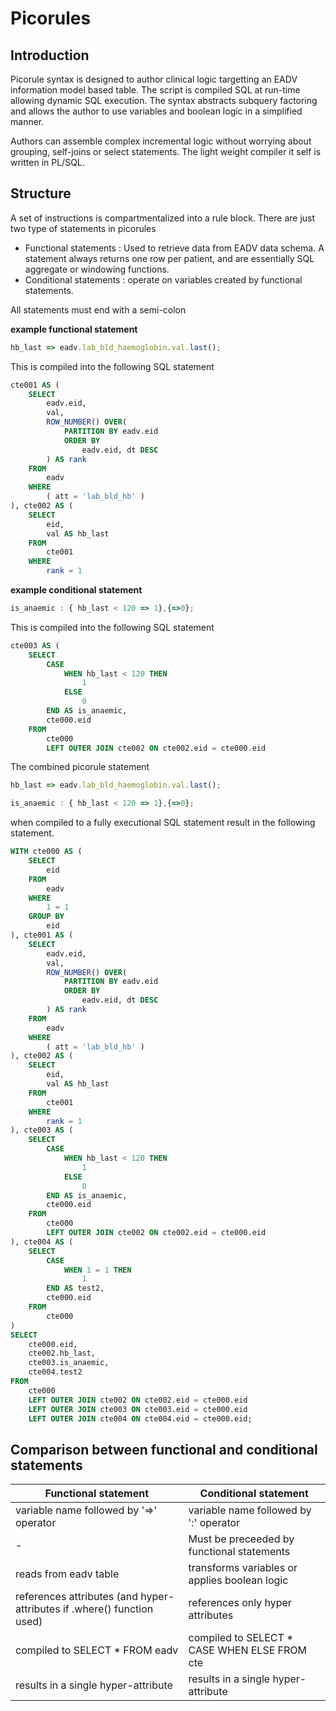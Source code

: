 # Picorules

## Introduction
Picorule syntax is designed to author clinical logic targetting an EADV information model based table. The script is compiled SQL at run-time allowing dynamic SQL execution. The syntax abstracts subquery factoring and allows the author to use variables and boolean logic in a simplified manner. 

Authors can assemble complex incremental logic without worrying about grouping, self-joins or select statements.
The light weight compiler it self is written in PL/SQL.

## Structure

A set of instructions is compartmentalized into a rule block. There are just two type of statements in picorules

- Functional statements : Used to retrieve data from EADV data schema. A statement always returns one row per patient, and are essentially SQL aggregate or windowing functions.
- Conditional statements : operate on variables created by functional statements.
  
All statements must end with a semi-colon

**example functional statement**  

```javascript
hb_last => eadv.lab_bld_haemoglobin.val.last();
```
This is compiled into the following SQL statement

```sql
cte001 AS (
    SELECT
        eadv.eid,
        val,
        ROW_NUMBER() OVER(
            PARTITION BY eadv.eid
            ORDER BY
                eadv.eid, dt DESC
        ) AS rank
    FROM
        eadv
    WHERE
        ( att = 'lab_bld_hb' )
), cte002 AS (
    SELECT
        eid,
        val AS hb_last
    FROM
        cte001
    WHERE
        rank = 1
```

**example conditional statement**  

```javascript
is_anaemic : { hb_last < 120 => 1},{=>0};
```

This is compiled into the following SQL statement

```sql
cte003 AS (
    SELECT
        CASE
            WHEN hb_last < 120 THEN
                1
            ELSE
                0
        END AS is_anaemic,
        cte000.eid
    FROM
        cte000
        LEFT OUTER JOIN cte002 ON cte002.eid = cte000.eid
```

The combined picorule statement 
```javascript
hb_last => eadv.lab_bld_haemoglobin.val.last();

is_anaemic : { hb_last < 120 => 1},{=>0};
```

when compiled to a fully executional SQL statement result in the following statement.

```sql
WITH cte000 AS (
    SELECT
        eid
    FROM
        eadv
    WHERE
        1 = 1
    GROUP BY
        eid
), cte001 AS (
    SELECT
        eadv.eid,
        val,
        ROW_NUMBER() OVER(
            PARTITION BY eadv.eid
            ORDER BY
                eadv.eid, dt DESC
        ) AS rank
    FROM
        eadv
    WHERE
        ( att = 'lab_bld_hb' )
), cte002 AS (
    SELECT
        eid,
        val AS hb_last
    FROM
        cte001
    WHERE
        rank = 1
), cte003 AS (
    SELECT
        CASE
            WHEN hb_last < 120 THEN
                1
            ELSE
                0
        END AS is_anaemic,
        cte000.eid
    FROM
        cte000
        LEFT OUTER JOIN cte002 ON cte002.eid = cte000.eid
), cte004 AS (
    SELECT
        CASE
            WHEN 1 = 1 THEN
                1
        END AS test2,
        cte000.eid
    FROM
        cte000
)
SELECT
    cte000.eid,
    cte002.hb_last,
    cte003.is_anaemic,
    cte004.test2
FROM
    cte000
    LEFT OUTER JOIN cte002 ON cte002.eid = cte000.eid
    LEFT OUTER JOIN cte003 ON cte003.eid = cte000.eid
    LEFT OUTER JOIN cte004 ON cte004.eid = cte000.eid;
```



## Comparison between functional and conditional statements


| Functional statement | Conditional statement |
| -------------------- | --------------------- |
| variable name followed by '=>' operator | variable name followed by ':' operator |
| - | Must be preceeded by functional statements |
| reads from eadv table | transforms variables or applies boolean logic |
| references attributes (and hyper-attributes if .where() function used) | references only hyper attributes |
| compiled to  SELECT * FROM eadv | compiled to SELECT * CASE WHEN ELSE FROM cte |
| results in a single hyper-attribute | results in a single hyper-attribute |



